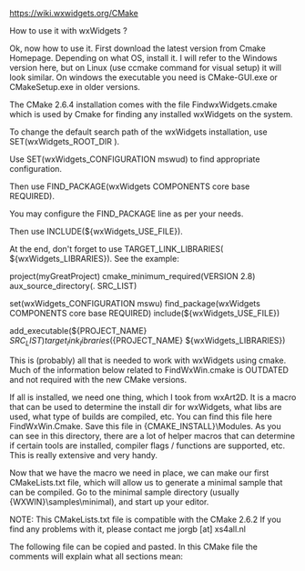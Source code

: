 https://wiki.wxwidgets.org/CMake

How to use it with wxWidgets ?

Ok, now how to use it. First download the latest version from Cmake Homepage. Depending on what OS, install it. I will refer to the Windows version here, but on Linux (use ccmake command for visual setup) it will look similar. On windows the executable you need is CMake-GUI.exe or CMakeSetup.exe in older versions.

The CMake 2.6.4 installation comes with the file FindwxWidgets.cmake which is used by Cmake for finding any installed wxWidgets on the system.

To change the default search path of the wxWidgets installation, use SET(wxWidgets_ROOT_DIR <wxWidgets Directory>).

Use SET(wxWidgets_CONFIGURATION mswud) to find appropriate configuration.

Then use FIND_PACKAGE(wxWidgets COMPONENTS core base REQUIRED).

You may configure the FIND_PACKAGE line as per your needs.

Then use INCLUDE(${wxWidgets_USE_FILE}).

At the end, don't forget to use TARGET_LINK_LIBRARIES(<YourTarget> ${wxWidgets_LIBRARIES}). See the example:

project(myGreatProject)
cmake_minimum_required(VERSION 2.8)
aux_source_directory(. SRC_LIST)

set(wxWidgets_CONFIGURATION mswu)
find_package(wxWidgets COMPONENTS core base REQUIRED)
include(${wxWidgets_USE_FILE})

add_executable(${PROJECT_NAME} ${SRC_LIST})
target_link_libraries(${PROJECT_NAME} ${wxWidgets_LIBRARIES})




This is (probably) all that is needed to work with wxWidgets using cmake. Much of the information below related to FindWxWin.cmake is OUTDATED and not required with the new CMake versions.

If all is installed, we need one thing, which I took from wxArt2D. It is a macro that can be used to determine the install dir for wxWidgets, what libs are used, what type of builds are compiled, etc. You can find this file here FindWxWin.Cmake. Save this file in {CMAKE_INSTALL}\Modules. As you can see in this directory, there are a lot of helper macros that can determine if certain tools are installed, compiler flags / functions are supported, etc. This is really extensive and very handy.

Now that we have the macro we need in place, we can make our first CMakeLists.txt file, which will allow us to generate a minimal sample that can be compiled. Go to the minimal sample directory (usually {WXWIN}\samples\minimal\), and start up your editor.

NOTE: This CMakeLists.txt file is compatible with the CMake 2.6.2 If you find any problems with it, please contact me jorgb [at] xs4all.nl

The following file can be copied and pasted. In this CMake file the comments will explain what all sections mean: